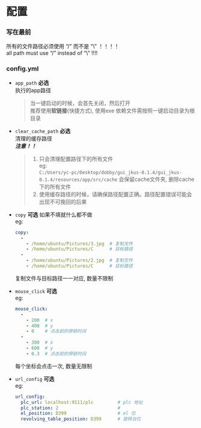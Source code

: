 # 配置
### 写在最前
所有的文件路径必须使用 “/” 而不是 “\” ！！！！  
all path must use “/” instead of “\”  !!!!

### config.yml  
- `app_path` **必选**  
    执行的app路径
    > 当一键启动的时候，会首先关闭，然后打开  
    > 推荐使用**软链接**(快捷方式), 使用exe 依赖文件需按照一键启动目录为根目录
- `clear_cache_path`  **必选**  
    清理的缓存路径  
    ***注意！！***
    > 1. 只会清理配置路径下的所有文件  
        eg:   
        `C:/Users/yc-pc/Desktop/dobby/gui_jkus-0.1.4/gui_jkus-0.1.4/resources/app/src/cache` 会保留cache文件夹, 删除cache下的所有文件  
    > 2. 使用缓存路径的时候，请确保路径配置正确。路径配置错误可能会出现不可挽回的后果
- `copy` **可选** 如果不填就什么都不做  
    eg:
    ```yaml
    copy:
      -
        - /home/ubuntu/Pictures/3.jpg  # 复制文件
        - /home/ubuntu/Pictures/C      # 目标路径
      - 
        - /home/ubuntu/Pictures/2.jpg  # 复制文件
        - /home/ubuntu/Pictures/C      # 目标路径
    ```
    复制文件与目标路径一一对应, 数量不限制
    
- `mouse_click` **可选**  
    eg:
    ```yaml
    mouse_click:
      -
        - 200  # x
        - 400  # y
        - 0    # 点击前的停顿时间
      - 
        - 300  # x
        - 600  # y
        - 0.3  # 点击前的停顿时间
    ```
    每个坐标会点击一次, 数量无限制
    
- `url_config`  **可选**  
    eg:
    ```yaml
    url_config:
      plc_url: localhost:9111/plc         # plc 地址
      plc_station: 2                      # 
      el_position: D399                   # el 位
      revolving_table_position: D399      # 旋转台位
    ```
    
